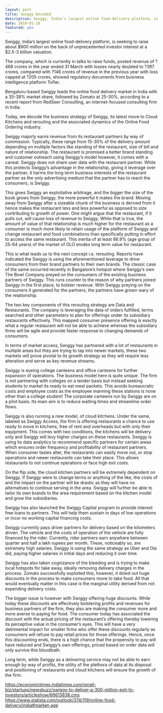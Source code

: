 ```yaml
---
layout: post
title: Swiggy Decoded
description: Swiggy, India’s largest online food-delivery platform, is seeking to raise about $900 million on the back of unprecedented investor interest at a $2.5-3 billion valuation.
date: 2019-01-18
featured: yes
---
```

Swiggy, India’s largest online food-delivery platform, is seeking to raise about $900 million on the back of unprecedented investor interest at a $2.5-3 billion valuation.

The company, which is currently in talks to raise funds, posted revenue of ?468 crores in the year ended 31 March with losses nearly doubled to ?397 crores, compared with ?146 crores of revenue in the previous year with loss capped at ?205 crores, showed regulatory documents from business intelligence platform Tofler.

Bengaluru-based Swiggy leads the online food delivery market in India with a 35-38% market share, followed by Zomato at 25-30%, according to a recent report from RedSeer Consulting, an internet-focused consulting firm in India.

Today, we decode the business strategy of Swiggy, its latest move to Cloud Kitchens and rerouting and the associated dynamics of the Online Food Ordering industry.

Swiggy majorly earns revenue from its restaurant partners by way of commission. Typically, these range from 15-30% of the delivery amount depending on multiple factors like standing of the restaurant, size of bill and nature of relationship. The restaurant is promised a better brand standing and customer outreach using Swiggy’s model however, it comes with a caveat. Swiggy does not share user data with the restaurant partner. While this protects Swiggy’s advantage in the relationship, giving it leverage over the partner, it harms the long term business interests of the restaurant partner as the only advertising medium that the partner has to reach the consumers, is Swiggy.

This gives Swiggy an exploitative arbitrage, and the bigger the size of the book grows from Swiggy, the more powerful it makes the brand. Moving away from Swiggy after a sizeable chunk of the business is derived from it hence makes the restaurant less and less powerful as opposed to size contributing to growth of power. One might argue that the restaurant, if it pulls out, will cause loss of revenue to Swiggy. While that is true, the amount of value of that relationship is much higher for the restaurant as a consumer is much more likely to retain usage of the platform of Swiggy and change restaurant and food combinations than specifically putting in effort to access the same restaurant. This inertia of at least 66.9% (age group of 25-64 years) of the market of OLO erodes long term value for restaurant.

This is what leads us to the next concept i.e. rerouting. Reports have indicated the Swiggy is using the aforementioned leverage to drive consumers from their brand partners to their own brands. The classic case of the same occurred recently in Bangalore’s hotspot where Swiggy’s own The Bowl Company preyed on the consumers of the existing business partners of Swiggy. This runs counter to the reason of why partners joined Swiggy in the first place, to bolster revenue. With Swiggy preying on the consumers it generated for the partners, the partners have grown wary of the relationship. 

The two key components of this rerouting strategy are Data and Restaurants. The company is leveraging the data of orders fulfilled, terms searched and other parameters to plan for offerings under its subsidiary restaurants effectively. This mapped consumer presence offering is exactly what a regular restaurant will not be able to achieve whereas the subsidiary firms will be agile and provide faster response to changing demands of consumers.

In terms of market access, Swiggy has partnered with a lot of restaurants in multiple areas but they are trying to tap into newer markets, these two markets will prove pivotal to its growth strategy as they will require less alteration and serve as key revenue streams.

Swiggy is eyeing college canteens and office canteens for further expansion of operations. The business model here is quite unique. The firm is not partnering with colleges on a tender basis but instead seeking students to market its ready to eat meal packets. This avoids bureaucratic costs and employee costs as the employee manning these stations is none other than a college student! The corporate canteens run by Swiggy are on a pilot basis. Its main aim is to reduce waiting times and streamline order flows.

Swiggy is also running a new model, of cloud kitchens. Under the same, labeled as Swiggy Access, the firm is offering restaurants a chance to use ready to move in kitchens, free of rent and overheads but with only their equipment. This comes with two conditions, the kitchens will be delivery only and Swiggy will levy higher charges on these restaurants. Swiggy is using its data analytics to recommend specific partners for certain areas which ensures order frequency and profitability of restaurant partners. When consumer tastes alter, the restaurants can easily move out, or stop operations and newer restaurants can take their place. This allows restaurants to not continue operations or face high exit costs.

On the flip side, the cloud kitchen partners will be extremely dependent on Swiggy. If Swiggy were to change terms or anything of the like, the costs of and the impact on the partner will be drastic as they will have no alternatives to continue serving in the area. Swiggy will further be able to tailor its own brands to the area requirement based on the kitchen model and grow the subsidiaries.

Swiggy has also launched the Swiggy Capital program to provide interest free loans to partners. This will help them sustain in days of low operations or incur no working capital financing costs.

Swiggy currently pays driver partners for delivery based on the kilometers driven. The vehicle and the costs of operation of the vehicle are fully financed by the rider. Currently, rider partners earn anywhere between quarter and half a lakh rupees per month. These, noticeably so, are extremely high salaries. Swiggy is using the same strategy as Uber and Ola did, paying higher salaries in initial days and reducing it over time.

Swiggy has also taken cognizance of the bleeding and is trying to make local hotspots for take away, ideally removing delivery charges in the process. Zomato successfully exploited this; however, it doled out huge discounts in the process to make consumers move to take food. All that would eventually matter in this case is the marginal utility derived from not expending delivery costs.

The bigger issue is however with Swiggy offering huge discounts. While today these discounts are effectively bolstering profits and revenues for business partners of the firm, they also are making the consumer more and more averse to paying for food. The consumer today has associated the discount with the actual pricing of the restaurant’s offering thereby lowering its perceptive value in the consumer’s eyes. This will have a very detrimental impact for smaller firms who offer these discounts regularly as consumers will refuse to pay retail prices for those offerings. Hence, once this discounting ends, there is a high chance that the propensity to pay will have reduced and Swiggy’s own offerings, priced based on order data will only survive this bloodbath.

Long term, while Swiggy as a delivering service may not be able to earn enough by way of profits, the utility of the plethora of data at its disposal and positioning of restaurants and cloud kitchens will ensure the growth of the firm.

https://economictimes.indiatimes.com/small-biz/startups/newsbuzz/swiggy-to-deliver-a-300-million-exit-to-investors/articleshow/66613838.cms
https://www.statista.com/outlook/374/119/online-food-delivery/india#market-age
